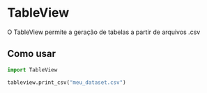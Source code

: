 # TableView

O TableView permite a geração de tabelas a partir de arquivos .csv

## Como usar

```python
import TableView

tableview.print_csv("meu_dataset.csv")
```
